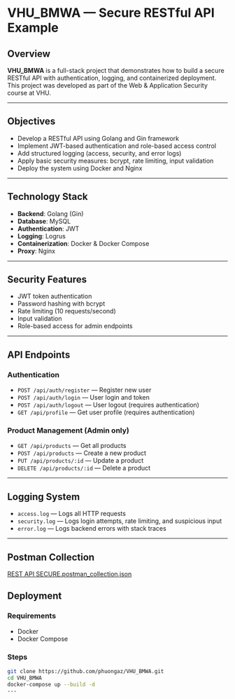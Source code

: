 # VHU_BMWA — Secure RESTful API Example

## Overview

**VHU_BMWA** is a full-stack project that demonstrates how to build a secure RESTful API with authentication, logging, and containerized deployment. This project was developed as part of the Web & Application Security course at VHU.

---

## Objectives

- Develop a RESTful API using Golang and Gin framework
- Implement JWT-based authentication and role-based access control
- Add structured logging (access, security, and error logs)
- Apply basic security measures: bcrypt, rate limiting, input validation
- Deploy the system using Docker and Nginx

---

## Technology Stack

- **Backend**: Golang (Gin)
- **Database**: MySQL
- **Authentication**: JWT
- **Logging**: Logrus
- **Containerization**: Docker & Docker Compose
- **Proxy**: Nginx

---

## Security Features

- JWT token authentication
- Password hashing with bcrypt
- Rate limiting (10 requests/second)
- Input validation
- Role-based access for admin endpoints

---

## API Endpoints

### Authentication

- `POST /api/auth/register` — Register new user  
- `POST /api/auth/login` — User login and token 
- `POST /api/auth/logout` — User logout (requires authentication)
- `GET /api/profile` — Get user profile (requires authentication)
### Product Management (Admin only)

- `GET /api/products` — Get all products  
- `POST /api/products` — Create a new product  
- `PUT /api/products/:id` — Update a product  
- `DELETE /api/products/:id` — Delete a product  

---

## Logging System

- `access.log` — Logs all HTTP requests  
- `security.log` — Logs login attempts, rate limiting, and suspicious input  
- `error.log` — Logs backend errors with stack traces  

---

## Postman Collection

[REST API SECURE.postman_collection.json](REST%20API%20SECURE.postman_collection.json)
## Deployment

### Requirements

- Docker  
- Docker Compose

### Steps

```bash
git clone https://github.com/phuongaz/VHU_BMWA.git
cd VHU_BMWA
docker-compose up --build -d
---
```
